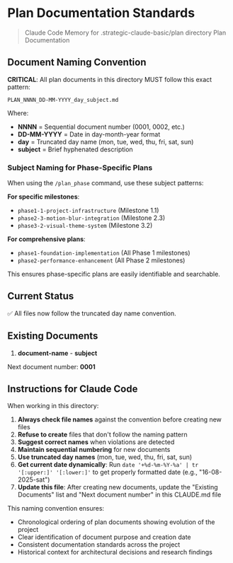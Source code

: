 # Plan Documentation Standards

> Claude Code Memory for .strategic-claude-basic/plan directory
> Plan Documentation

## Document Naming Convention

**CRITICAL**: All plan documents in this directory MUST follow this exact pattern:

```
PLAN_NNNN_DD-MM-YYYY_day_subject.md
```

Where:

- **NNNN** = Sequential document number (0001, 0002, etc.)
- **DD-MM-YYYY** = Date in day-month-year format
- **day** = Truncated day name (mon, tue, wed, thu, fri, sat, sun)
- **subject** = Brief hyphenated description

### Subject Naming for Phase-Specific Plans

When using the `/plan_phase` command, use these subject patterns:

**For specific milestones**:

- `phase1-1-project-infrastructure` (Milestone 1.1)
- `phase2-3-motion-blur-integration` (Milestone 2.3)
- `phase3-2-visual-theme-system` (Milestone 3.2)

**For comprehensive plans**:

- `phase1-foundation-implementation` (All Phase 1 milestones)
- `phase2-performance-enhancement` (All Phase 2 milestones)

This ensures phase-specific plans are easily identifiable and searchable.

## Current Status

✅ All files now follow the truncated day name convention.

## Existing Documents

1. **document-name** - **subject**

Next document number: **0001**

## Instructions for Claude Code

When working in this directory:

1. **Always check file names** against the convention before creating new files
2. **Refuse to create** files that don't follow the naming pattern
3. **Suggest correct names** when violations are detected
4. **Maintain sequential numbering** for new documents
5. **Use truncated day names** (mon, tue, wed, thu, fri, sat, sun)
6. **Get current date dynamically**: Run `date '+%d-%m-%Y-%a' | tr '[:upper:]' '[:lower:]'` to get properly formatted date (e.g., "16-08-2025-sat")
7. **Update this file**: After creating new documents, update the "Existing Documents" list and "Next document number" in this CLAUDE.md file

This naming convention ensures:

- Chronological ordering of plan documents showing evolution of the project
- Clear identification of document purpose and creation date
- Consistent documentation standards across the project
- Historical context for architectural decisions and research findings

